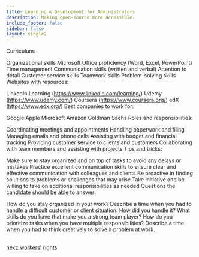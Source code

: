 ```yaml
---
title: Learning & Development for Administrators
description: Making open-source more accessible.
include_footer: false
sidebar: false
layout: single2
---
```


<p>
Curriculum:

Organizational skills
Microsoft Office proficiency (Word, Excel, PowerPoint)
Time management
Communication skills (written and verbal)
Attention to detail
Customer service skills
Teamwork skills
Problem-solving skills
Websites with resources:

LinkedIn Learning (https://www.linkedin.com/learning/)
Udemy (https://www.udemy.com/)
Coursera (https://www.coursera.org/)
edX (https://www.edx.org/)
Best companies to work for:

Google
Apple
Microsoft
Amazon
Goldman Sachs
Roles and responsibilities:

Coordinating meetings and appointments
Handling paperwork and filing
Managing emails and phone calls
Assisting with budget and financial tracking
Providing customer service to clients and customers
Collaborating with team members and assisting with projects
Tips and tricks:

Make sure to stay organized and on top of tasks to avoid any delays or mistakes
Practice excellent communication skills to ensure clear and effective communication with colleagues and clients
Be proactive in finding solutions to problems or challenges that may arise
Take initiative and be willing to take on additional responsibilities as needed
Questions the candidate should be able to answer:

How do you stay organized in your work?
Describe a time when you had to handle a difficult customer or client situation. How did you handle it?
What skills do you have that make you a strong team player?
How do you prioritize tasks when you have multiple responsibilities?
Describe a time when you had to think creatively to solve a problem at work.

<br>
<a href="https://workdojos.com/administrators/rights">next: workers' rights</a>
</p>